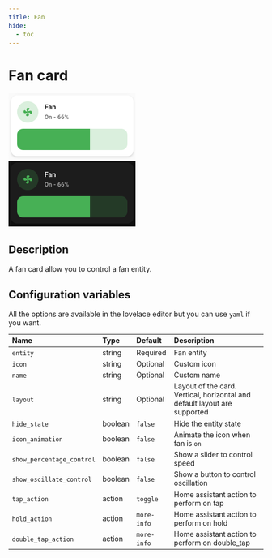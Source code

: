 ```yaml
---
title: Fan
hide:
  - toc
---
```


# Fan card

![Fan light](../assets/images/fan-light.png)
![Fan dark](../assets/images/fan-dark.png)

## Description

A fan card allow you to control a fan entity.

## Configuration variables

All the options are available in the lovelace editor but you can use `yaml` if you want.

| Name                      | Type    | Default     | Description                                                               |
| :------------------------ | :------ | :---------- | :------------------------------------------------------------------------ |
| `entity`                  | string  | Required    | Fan entity                                                                |
| `icon`                    | string  | Optional    | Custom icon                                                               |
| `name`                    | string  | Optional    | Custom name                                                               |
| `layout`                  | string  | Optional    | Layout of the card. Vertical, horizontal and default layout are supported |
| `hide_state`              | boolean | `false`     | Hide the entity state                                                     |
| `icon_animation`          | boolean | `false`     | Animate the icon when fan is `on`                                         |
| `show_percentage_control` | boolean | `false`     | Show a slider to control speed                                            |
| `show_oscillate_control`  | boolean | `false`     | Show a button to control oscillation                                      |
| `tap_action`              | action  | `toggle`    | Home assistant action to perform on tap                                   |
| `hold_action`             | action  | `more-info` | Home assistant action to perform on hold                                  |
| `double_tap_action`       | action  | `more-info` | Home assistant action to perform on double_tap                            |
